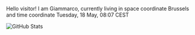 Hello visitor! I am Giammarco, currently living in space coordinate Brussels and time coordinate Tuesday, 18 May, 08:07 CEST

![GitHub Stats](https://github-readme-stats.vercel.app/api?username=grcasanova)
